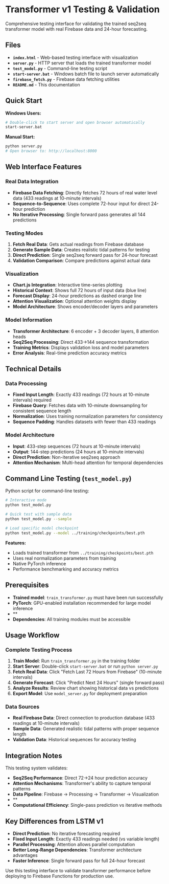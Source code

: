 # Transformer v1 Testing & Validation

Comprehensive testing interface for validating the trained seq2seq transformer model with real Firebase data and 24-hour forecasting.

## Files

- **`index.html`** - Web-based testing interface with visualization
- **`server.py`** - HTTP server that loads the trained transformer model
- **`test_model.py`** - Command-line testing script  
- **`start-server.bat`** - Windows batch file to launch server automatically
- **`firebase_fetch.py`** - Firebase data fetching utilities
- **`README.md`** - This documentation

## Quick Start

**Windows Users:**
```bash
# Double-click to start server and open browser automatically
start-server.bat
```

**Manual Start:**
```bash
python server.py
# Open browser to: http://localhost:8000
```

## Web Interface Features

### Real Data Integration
- **Firebase Data Fetching**: Directly fetches 72 hours of real water level data (433 readings at 10-minute intervals)
- **Sequence-to-Sequence**: Uses complete 72-hour input for direct 24-hour prediction
- **No Iterative Processing**: Single forward pass generates all 144 predictions

### Testing Modes
1. **Fetch Real Data**: Gets actual readings from Firebase database
2. **Generate Sample Data**: Creates realistic tidal patterns for testing
3. **Direct Prediction**: Single seq2seq forward pass for 24-hour forecast
4. **Validation Comparison**: Compare predictions against actual data

### Visualization
- **Chart.js Integration**: Interactive time-series plotting
- **Historical Context**: Shows full 72 hours of input data (blue line)
- **Forecast Display**: 24-hour predictions as dashed orange line
- **Attention Visualization**: Optional attention weights display
- **Model Architecture**: Shows encoder/decoder layers and parameters

### Model Information
- **Transformer Architecture**: 6 encoder + 3 decoder layers, 8 attention heads
- **Seq2Seq Processing**: Direct 433→144 sequence transformation
- **Training Metrics**: Displays validation loss and model parameters
- **Error Analysis**: Real-time prediction accuracy metrics

## Technical Details

### Data Processing
- **Fixed Input Length**: Exactly 433 readings (72 hours at 10-minute intervals) required
- **Firebase Query**: Fetches data with 10-minute downsampling for consistent sequence length
- **Normalization**: Uses training normalization parameters for consistency
- **Sequence Padding**: Handles datasets with fewer than 433 readings

### Model Architecture
- **Input**: 433-step sequences (72 hours at 10-minute intervals)
- **Output**: 144-step predictions (24 hours at 10-minute intervals)
- **Direct Prediction**: Non-iterative seq2seq approach
- **Attention Mechanism**: Multi-head attention for temporal dependencies

## Command Line Testing (`test_model.py`)

Python script for command-line testing:

```bash
# Interactive mode
python test_model.py

# Quick test with sample data
python test_model.py --sample

# Load specific model checkpoint
python test_model.py --model ../training/checkpoints/best.pth
```

**Features:**
- Loads trained transformer from `../training/checkpoints/best.pth`
- Uses real normalization parameters from training
- Native PyTorch inference
- Performance benchmarking and accuracy metrics

## Prerequisites

- **Trained model**: `train_transformer.py` must have been run successfully
- **PyTorch**: GPU-enabled installation recommended for large model inference
- **
- **Dependencies**: All training modules must be accessible

## Usage Workflow

### Complete Testing Process
1. **Train Model**: Run `train_transformer.py` in the training folder
2. **Start Server**: Double-click `start-server.bat` or run `python server.py`
3. **Fetch Real Data**: Click "Fetch Last 72 Hours from Firebase" (10-minute intervals)
4. **Generate Forecast**: Click "Predict Next 24 Hours" (single forward pass)
5. **Analyze Results**: Review chart showing historical data vs predictions
6. **Export Model**: Use `model_server.py` for deployment preparation

### Data Sources
- **Real Firebase Data**: Direct connection to production database (433 readings at 10-minute intervals)
- **Sample Data**: Generated realistic tidal patterns with proper sequence length
- **Validation Data**: Historical sequences for accuracy testing

## Integration Notes

This testing system validates:
- **Seq2Seq Performance**: Direct 72→24 hour prediction accuracy
- **Attention Mechanisms**: Transformer's ability to capture temporal patterns
- **Data Pipeline**: Firebase → Processing → Transformer → Visualization
- **
- **Computational Efficiency**: Single-pass prediction vs iterative methods

## Key Differences from LSTM v1

- **Direct Prediction**: No iterative forecasting required
- **Fixed Input Length**: Exactly 433 readings needed (vs variable length)
- **Parallel Processing**: Attention allows parallel computation
- **Better Long-Range Dependencies**: Transformer architecture advantages
- **Faster Inference**: Single forward pass for full 24-hour forecast

Use this testing interface to validate transformer performance before deploying to Firebase Functions for production use.